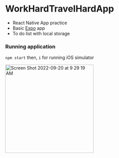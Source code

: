 # WorkHardTravelHardApp
- React Native App practice
- Basic [Expo](https://docs.expo.dev/) app 
- To do list with local storage

### Running application
`npm start` then, `i` for running iOS simulator

<img width="280" alt="Screen Shot 2022-09-20 at 9 29 19 AM" src="https://user-images.githubusercontent.com/2341775/191141863-7ba9dd3f-c5be-4403-b6e6-da8a07ddf291.png">
